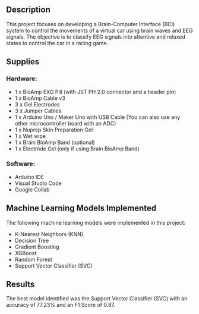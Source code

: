 ## Description 

This project focuses on developing a Brain-Computer Interface (BCI) system to control the movements of a virtual car using brain waves and EEG signals. The objective is to classify EEG signals into attentive and relaxed states to control the car in a racing game.

## Supplies

### Hardware:
- 1 x BioAmp EXG Pill (with JST PH 2.0 connector and a header pin)
- 1 x BioAmp Cable v3
- 3 x Gel Electrodes
- 3 x Jumper Cables
- 1 x Arduino Uno / Maker Uno with USB Cable (You can also use any other microcontroller board with an ADC)
- 1 x Nuprep Skin Preparation Gel
- 1 x Wet wipe
- 1 x Brain BioAmp Band (optional)
- 1 x Electrode Gel (only if using Brain BioAmp Band)

### Software:
- Arduino IDE
- Visual Studio Code
- Google Collab

## Machine Learning Models Implemented

The following machine learning models were implemented in this project:
- K-Nearest Neighbors (KNN)
- Decision Tree
- Gradient Boosting
- XGBoost
- Random Forest
- Support Vector Classifier (SVC)

## Results

The best model identified was the Support Vector Classifier (SVC) with an accuracy of 77.23% and an F1 Score of 0.87.


